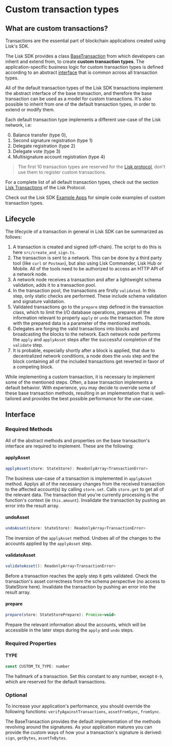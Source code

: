 # Custom transaction types

## What are custom transactions?

Transactions are the essential part of blockchain applications created using Lisk's SDK.

The Lisk SDK provides a class [BaseTransaction](https://github.com/LiskHQ/lisk-sdk/blob/development/elements/lisk-transactions/src/base_transaction.ts) from which developers can inherit and extend from, to create __custom transaction types__.
The application-specific business logic for custom transaction types is defined according to an abstract [interface](#interface) that is common across all transaction types.

All of the default transaction types of the Lisk SDK transactions implement the abstract interface of the base transaction, and therefore the base transaction can be used as a model for custom transactions.
It's also possible to inherit from one of the default transaction types, in order to extend or modify them.

Each default transaction type implements a different use-case of the Lisk network, i.e:

0. Balance transfer (type 0),
1. Second signature registration (type 1)
1. Delegate registration (type 2)
1. Delegate vote (type 3)
1. Multisignature account registration (type 4)

> The first 10 transaction types are reserved for the [Lisk protocol](https://lisk.io/documentation/lisk-protocol), don't use them to register custom transactions.

For a complete list of all default transaction types, check out the section [Lisk Transactions](https://lisk.io/documentation/lisk-protocol/transactions) of the Lisk Protocol.

Check out the Lisk SDK [Example Apps](examples.md) for simple code examples of custom transaction types.

## Lifecycle

The lifecycle of a transaction in general in Lisk SDK can be summarized as follows:

1. A transaction is created and signed (off-chain). The script to do this is here `src/create_and_sign.ts`.
2. The transaction is sent to a network. This can be done by a third party tool (like `curl` or `Postman`), but also using Lisk Commander, Lisk Hub or Mobile. All of the tools need to be authorized to access an HTTP API of a network node.
3. A network node receives a transaction and after a lightweight schema validation, adds it to a transaction pool.
4. In the transaction pool, the transactions are firstly `validated`. In this step, only static checks are performed. These include schema validation and signature validation.
5. Validated transactions go to the `prepare` step defined in the transaction class, which to limit the I/O database operations, prepares all the information relevant to properly `apply` or `undo` the transaction. The store with the prepared data is a parameter of the mentioned methods.
6. Delegates are forging the valid transactions into blocks and broadcasting the blocks to the network. Each network node performs the `apply` and `applyAsset` steps after the successful completion of the `validate` step.
7. It is probable, especially shortly after a block is applied, that due to decentralized network conditions, a node does the `undo` step and the block containing all of the included transactions get reverted in favor of a competing block.

While implementing a custom transaction, it is necessary to implement some of the mentioned steps. Often, a base transaction implements a default behavior. With experience, you may decide to override some of these base transaction methods, resulting in an implementation that is well-tailored and provides the best possible performance for the use-case.

## Interface

### Required Methods

All of the abstract methods and properties on the base transaction's interface are required to implement. These are the following:

#### applyAsset

```js
applyAsset(store: StateStore): ReadonlyArray<TransactionError>
```

The business use-case of a transaction is implemented in `applyAsset` method. Applys all of the necessary changes from the received transaction to the affected account(s) by calling `store.set`. Calls `store.get` to get all of the relevant data. The transaction that you're currently processing is the function's context (ie `this.amount`).
Invalidate the transaction by pushing an error into the result array.

#### undoAsset

```js
undoAsset(store: StateStore): ReadonlyArray<TransactionError>
```

The inversion of the `applyAsset` method. Undoes all of the changes to the accounts applied by the `applyAsset` step.

#### validateAsset

```js
validateAsset(): ReadonlyArray<TransactionError>
```

Before a transaction reaches the apply step it gets validated. Check the transaction's asset correctness from the schema perspective (no access to StateStore here).
Invalidate the transaction by pushing an error into the result array.

#### prepare

```js
prepare(store: StateStorePrepare): Promise<void>
```

Prepare the relevant information about the accounts, which will be accessible in the later steps during the `apply` and `undo` steps.

### Required Properties

#### TYPE

```js
const CUSTOM_TX_TYPE: number
```

The hallmark of a transaction. Set this constant to any number, except `0-9`, which are reserved for the default transactions.

### Optional

To increase your application's performance, you should override the following functions: `verifyAgainstTransactions`, `assetFromSync`, `fromSync`.

The BaseTransaction provides the default implementation of the methods revolving around the signatures. As your application matures you can provide the custom ways of how your a transaction's signature is derived: `sign`, `getBytes`, `assetToBytes`.
